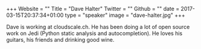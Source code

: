+++
Website = ""
Title = "Dave Halter"
Twitter = ""
Github = ""
date = 2017-03-15T20:37:34+01:00
type = "speaker"
image = "dave-halter.jpg"
+++

Dave is working at cloudscale.ch. He has been doing a lot of open source work on Jedi (Python static analysis and autocompletion). He loves his guitars, his friends and drinking good wine.